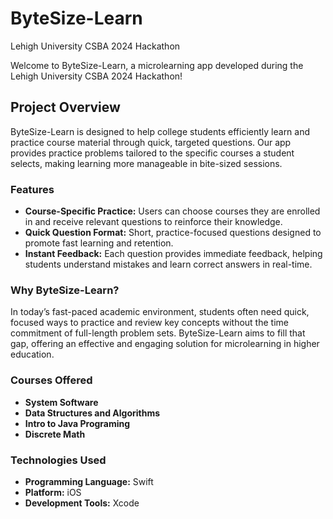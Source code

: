 # ByteSize-Learn
Lehigh University CSBA 2024 Hackathon 

Welcome to ByteSize-Learn, a microlearning app developed during the Lehigh University CSBA 2024 Hackathon!

## Project Overview
ByteSize-Learn is designed to help college students efficiently learn and practice course material through quick, targeted questions. Our app provides practice problems tailored to the specific courses a student selects, making learning more manageable in bite-sized sessions.

### Features
- **Course-Specific Practice:** Users can choose courses they are enrolled in and receive relevant questions to reinforce their knowledge.
- **Quick Question Format:** Short, practice-focused questions designed to promote fast learning and retention.
- **Instant Feedback:** Each question provides immediate feedback, helping students understand mistakes and learn correct answers in real-time.


### Why ByteSize-Learn?
In today’s fast-paced academic environment, students often need quick, focused ways to practice and review key concepts without the time commitment of full-length problem sets. ByteSize-Learn aims to fill that gap, offering an effective and engaging solution for microlearning in higher education.

### Courses Offered
- **System Software** 
- **Data Structures and Algorithms** 
- **Intro to Java Programing** 
- **Discrete Math** 

### Technologies Used
- **Programming Language:** Swift
- **Platform:** iOS
- **Development Tools:** Xcode

